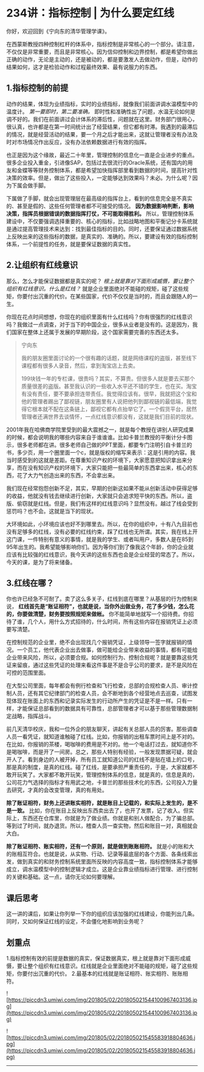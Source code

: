# 234讲：指标控制 | 为什么要定红线

你好，欢迎回到《宁向东的清华管理学课》。

在西蒙斯教授四种控制杠杆的体系中，指标控制是非常核心的一个部分。请注意，不仅仅是非常重要，而且是非常核心。因为信仰控制和边界控制，都是希望你做出正确的动作，无论是主动的，还是被动的，都是要激发人去做动作，但是，动作的结果如何，这才是检验动作和过程最终效果、最有说服力的东西。

## 1.指标控制的前提

动作的结果，体现为业绩指标，实时的业绩指标，就像我们前面讲调水温模型中的温度计。 *第一要即时，第二要准确。* 即时性和准确性出了问题，水温无论如何是调不好的。我们在前面讲过会计体系的滞后性，问题就在这里。财务部门很用心，很认真，也许都是在第一时间统计出了经营结果，但它都有时滞。我遇到的最滞后的情况，就是经营活动的结果，要一个月之后才能出来，这就让管理者没有办法及时对市场情况作出反应，没有办法依赖数据进行有效的指挥。

也正是因为这个缘故，最近二十年里，管理控制的信息化一直是企业进步的重点。很多企业投入重金，引进像SAP，包括过去很流行的Oracle系统，还有国内的用友和金蝶等等财务控制体系，都是希望加快指挥部里看到数据的时间，提高针对性决策的效率。但是，做出了这些投入，一定能够达到效果吗？未必。为什么呢？因为下属会做手脚。

下属做了手脚，就会出现管理层在最高级的指挥台上，看到的信息完全是不真实的、甚至是假的、这些任何管理者都不可接受的情况。 **因为数据影响判断，影响决策，指挥员根据错误的数据指挥打仗，不可能取得胜利。** 所以，管理控制体系建设中，不仅要强调选择重要的、核心的指标，比如战略地图和平衡记分卡系统就是通过提高管理技术来达到：找到最佳指标的目的。同时，还要保证通过数据系统上反映出来的这些指标的数据，是真实的、准确的。所以，要建设有效的指标控制体系，一个前提性的任务，就是要保证数据的真实性。

## 2.让组织有红线意识

那么，怎么才能保证数据都是真实的呢？ *根上就是靠对下面形成威慑，要让整个组织有红线意识。什么是红线？* 就是企业里面绝对不能碰的规矩，碰了这些规矩，你要付出沉重的代价。在某些国家，代价不仅仅是当时的，而且会跟随人的一生。

你现在花点时间想想，你现在的组织里面有什么红线吗？你有很强烈的红线意识吗？我做过一点调查，对于当下的中国企业，很多从业者是没有的。这是因为，我们国家在整体上还属于发展的早期阶段，这个国家需要完善的东西还太多。

> 宁向东
> 
> 我的朋友圈里面讨论的一个很有趣的话题，就是网络课程的盗版，甚至线下课程都有很多人录音，然后，拿到淘宝店上去卖。
> 
> 199块钱一年的专栏课，很贵吗？其实，不算贵。但很多人就是要去买那个质量很差的盗版。甚至我认识的一些收入水平还不错的学生，也在买。淘宝有没有责任，要不要承担连带责任。我觉得应该有。很早，我就把这个宝和他的管理者踢出了鄙视链，朋友圈里有人说把他列到鄙视链的最低端，我觉得它根本就不配在这条链上，鄙视它都有点抬举它了。一个假货平台，居然管理者还满世界去谈情怀，一点红线意识都没有，这就是我们目前的现状。

2001年我在哈佛商学院里受到的最大震撼之一，就是每个教授在讲别人研究成果的时候，都会说明我的哪些内容来自于谁谁谁。比如卡普兰教授的平衡计分卡图示，很多老师都在讲。很多老师自己做的PPT里面，都要专门注明引自卡普兰的书，多少页，用一个圈里面一个c，就是版权的缩写来表示：这是引用的内容。我当时感受到的这就是差距。在尊重知识产权的环境下，大家愿意把知识拿出来分享，而在没有知识产权的环境下，大家只能把一些最简单的东西拿出来，核心的东西，花了大力气创造出来的东西，不会拿出来。

我们现在经常抱怨创新不足，其实，早期的创新这如果不能从创新活动中获得足够的收益，他就没有钱去继续进行创新，大家就只会追求短平快的东西。所以，盗版、偷窃就是红线。但是，我们有这样的红线意识吗？显然没有。越过了线会受到惩罚吗？也不会。这就是当下的现状。

大环境如此，小环境应该也好不到哪里去。所以，在你的组织中，十有八九目前也没有足够多的红线，没有必要的红线约束，踩了红线也无所谓。其实，我在线上开这门课，一件特别有意义的事情，就是我的学生、或者叫用户，多数人是在85到95年出生的。我希望能够影响你们。因为等你们到了像我这个年龄，你的企业就应该有比较强的红线意识，我今天讲的这些东西也会是企业经营的常态了。所以，今天的课，是为了将来储备。

## 3.红线在哪？

你也许已经急不可耐了。卖了这么多关子，红线到底在哪里？从基层的行为控制来说， **红线首先是“账证相符”，也就是说，当你外出做业务，花了多少钱，怎么花的，你要做清楚，财务要按照规矩来做帐。** 你不能简单地就写一个招待费。你招待了谁，几个人，用什么方式招待的，什么时间，所有这些内容在报销凭证上必须要写清楚。

在控制规范的企业里，绝不会出现找几个报销凭证，上级领导一签字就报销的情况。一个员工，他代表企业出去做事，做可能给企业带来收益的事情，都有可能给企业带来风险，所以，必须要合规。如何控制行为、控制合规呢？就是要靠这些凭证来留痕，通过这些凭证的处理来看这件事是不是合乎公司的要求，是不是风险在可控的范围里面。

在大型公司里面，每年都会有例行检查和飞行检查，总部的合规检查人员、审计控制人员，还有其它纪律部门的检查人员，会不断地到各个经营地点去巡查，试图发现体现在账面上的东西和记录实际发生的行动所产生的凭证是不是一样。只有一样，才能保证总部看到的数据具有可靠性，总部管理者才可以基于那些管理数据制定战略，指挥战斗。

前几天清华校庆，我和一位外企的朋友聊天，讲起有关总部人员的厉害。那些调查人员一看凭证，就知道谁触碰了红线。比如，你报销的出租车票时间上是不对的。在比如，你报销的茶楼，喝咖啡的费用是不对的。他一个电话打过去，就知道你不是喝咖啡，而是开了一间房。总之，那些人特别有经验，一般发现票据可疑，就会开人了。看到身边的人被开掉，所有员工就知道公司的红线不是贴在墙上的口号，那是真的制度，是真的红线。碰了红线，是要承担严重责任的，于是，大家就都不敢开玩笑了。大家都不敢开玩笑，管理控制体系的信息，就是真的，信息是真的，公司花力气选择的指标才有用武之地，卡普兰的那些技术化的东西，公司投入力量去研究，才真的会改变管理，真的有用处。

 **除了账证相符，财务上还讲账实相符，就是账目上记载的，和实际上发生的，是不是一致。** 比如，你在账目上反映出东西卖出去了，也开了发票，记了收入。但实际上，东西还在仓库里，你就是为了做业绩。你就是和别人做配合，为了骗总部。等到过了时间，就办退货。所以，稽查人员一查实物，然后和账目一对，真相就会大白。

 **除了账证相符、账实相符，还有一个原则，就是做到账账相符。** 就是小的账和大的账相互符合。也就是说，从实物、行动、记录等最底层的各个方面、各条线索出发，做到真实的和财务控制系统里面所反映的内容高度一致，指标控制体系才能够成立，调水温模型中的控制逻辑才成立。这是企业靠业绩指标进行管理、进行控制的关键和基础。这一点，请你无论如何要理解。

## 课后思考

这一讲的课后，如果让你列举一下你的组织应该加强的红线建设，你能列出几条。同时，又如何保证红线的设定，不会僵化地影响到业务呢？

## 划重点

1.指标控制有效的前提是数据的真实，保证数据真实，根上就是靠对下面形成威慑，要让整个组织有红线意识。红线就是企业里面绝对不能碰的规矩，碰了这些规矩，你要付出沉重的代价。
2.最基本的红线就是账证相符、账实相符、账账相符。

![https://piccdn3.umiwi.com/img/201805/02/201805021544100967403136.jpg](https://piccdn3.umiwi.com/img/201805/02/201805021544100967403136.jpg)

![https://piccdn3.umiwi.com/img/201805/02/201805021545583918804636.jpg](https://piccdn3.umiwi.com/img/201805/02/201805021545583918804636.jpg)

---
